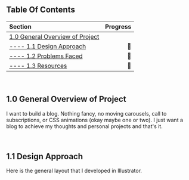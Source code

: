 ## Table Of Contents ##
Section  | Progress
| :--- | ---:
[1.0 General Overview of Project](https://github.com/renacin/WebDev/tree/main/Blog#10-general-overview-of-project)                               |
[---- 1.1 Design Approach](https://github.com/renacin/WebDev/tree/main/Blog#11-design-approach)                                                  | :construction_worker:
[---- 1.2 Problems Faced](https://github.com/renacin/WebDev/tree/main/Blog#11-design-approach)                                                   | :construction_worker:
[---- 1.3 Resources](https://github.com/renacin/WebDev/tree/main/Blog#11-design-approach)                                                        | :construction_worker:

<br />

## 1.0 General Overview of Project ##
I want to build a blog. Nothing fancy, no moving carousels, call to subscriptions, or CSS animations (okay maybe one or two). I just want a blog to achieve my thoughts and personal projects and that's it.

<br />

## 1.1 Design Approach ##
Here is the general layout that I developed in Illustrator.
